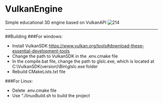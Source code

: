 # VulkanEngine
Simple educational 3D engine based on VulkanAPI
![214](https://github.com/xcus33me/VulkanEngine/assets/103111612/e635cf82-2fb8-4031-a0b1-4faf617eb886)
___
##Building
###For windows:
- Install VulkanSDK https://www.vulkan.org/tools#download-these-essential-development-tools
- Change the path to VulkanSDK in the .env.cmake file
- In the compile.bat file, change the path to glslc.exe, which is located at C:\VulkanSDK\(version)\Bin\glslc.exe folder
- Rebuild CMakeLists.txt file

###For Linux:
- Delete .env.cmake file
- Use "./linuxBuild.sh to build the project
